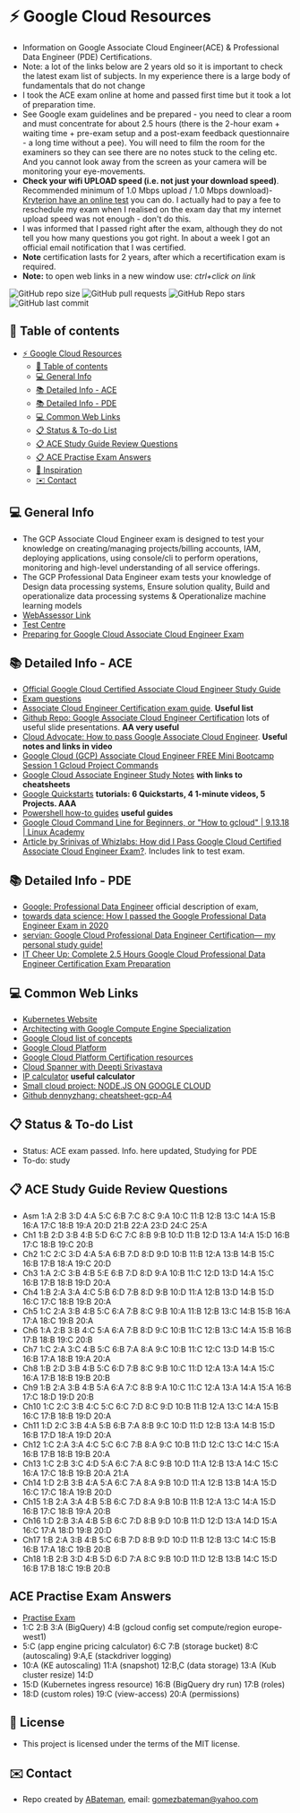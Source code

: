 # :zap: Google Cloud Resources

* Information on Google Associate Cloud Engineer(ACE) & Professional Data Engineer (PDE) Certifications.
* Note: a lot of the links below are 2 years old so it is important to check the latest exam list of subjects. In my experience there is a large body of fundamentals that do not change
* I took the ACE exam online at home and passed first time but it took a lot of preparation time.
* See Google exam guidelines and be prepared - you need to clear a room and must concentrate for about 2.5 hours (there is the 2-hour exam + waiting time + pre-exam setup and a post-exam feedback questionnaire - a long time without a pee). You will need to film the room for the examiners so they can see there are no notes stuck to the celing etc. And you cannot look away from the screen as your camera will be monitoring your eye-movements.
* **Check your wifi UPLOAD speed (i.e. not just your download speed)**. Recommended minimum of 1.0 Mbps upload / 1.0 Mbps download)- [Kryterion have an online test](https://www.kryteriononline.com/systemcheck/) you can do. I actually had to pay a fee to reschedule my exam when I realised on the exam day that my internet upload speed was not enough - don't do this.
* I was informed that I passed right after the exam, although they do not tell you how many questions you got right. In about a week I got an official email notification that I was certified.
* **Note** certification lasts for 2 years, after which a recertification exam is required.
* **Note:** to open web links in a new window use: _ctrl+click on link_

![GitHub repo size](https://img.shields.io/github/repo-size/AndrewJBateman/google-cloud-resources?style=plastic)
![GitHub pull requests](https://img.shields.io/github/issues-pr/AndrewJBateman/google-cloud-resources?style=plastic)
![GitHub Repo stars](https://img.shields.io/github/stars/AndrewJBateman/google-cloud-resources?style=plastic)
![GitHub last commit](https://img.shields.io/github/last-commit/AndrewJBateman/google-cloud-resources?style=plastic)

## :page_facing_up: Table of contents

* [:zap: Google Cloud Resources](#zap-google-cloud-resources)
  * [:page_facing_up: Table of contents](#page_facing_up-table-of-contents)
  * [:computer: General Info](#computer-general-info)
  * [:books: Detailed Info - ACE](#books-detailed-info-ace)
  * [:books: Detailed Info - PDE](#books-detailed-info-pde)
  * [:computer: Common Web Links](#computer-common-web-links)
  * [:clipboard: Status & To-do List](#clipboard-status-&-to-do-list)
  * [:clipboard: ACE Study Guide Review Questions](#clipboard-ace-study-guide-review-questions)
  * [:clipboard: ACE Practise Exam Answers](#clipboard-ace-practise-exam-answers)
  * [:clap: Inspiration](#clap-inspiration)
  * [:envelope: Contact](#envelope-contact)

## :computer: General Info

* The GCP Associate Cloud Engineer exam is designed to test your knowledge on creating/managing projects/billing accounts, IAM, deploying applications, using console/cli to perform operations, monitoring and high-level understanding of all service offerings.
* The GCP Professional Data Engineer exam tests your knowledge of Design data processing systems, Ensure solution quality, Build and operationalize data processing systems & Operationalize machine learning models
* [WebAssessor Link](https://www.webassessor.com/wa.do?page=login&branding=HOST_NETWORK)
* [Test Centre](https://www.kryteriononline.com/)
* [Preparing for Google Cloud Associate Cloud Engineer Exam](https://www.youtube.com/watch?v=RbIbS0YMFs4)

## :books: Detailed Info - ACE

* [Official Google Cloud Certified Associate Cloud Engineer Study Guide](https://drive.google.com/file/d/1TVc6hSNB9iZU3bUPnkLpttuvqUVDI_Qd/view)
* [Exam questions](https://www.examtopics.com/exams/google/associate-cloud-engineer/view/6/)
* [Associate Cloud Engineer Certification exam guide](https://cloud.google.com/certification/guides/cloud-engineer/). **Useful list**
* [Github Repo: Google Associate Cloud Engineer Certification](https://github.com/GCPBigData/Google-Associate-Cloud-Engineer-Certification) lots of useful slide presentations. **AA very useful**
* [Cloud Advocate: How to pass Google Associate Cloud Engineer](https://www.youtube.com/watch?v=PUid9-TIdIQ). **Useful notes and links in video**
* [Google Cloud (GCP) Associate Cloud Engineer FREE Mini Bootcamp Session 1 Gcloud Project Commands](https://www.youtube.com/watch?v=74iG2HI3w_U)
* [Google Cloud Associate Engineer Study Notes](https://github.com/WebLeash/gcp_associate_engineer) **with links to cheatsheets**
* [Google Quickstarts](https://cloud.google.com/gcp/getting-started) **tutorials: 6 Quickstarts, 4 1-minute videos, 5 Projects. AAA**
* [Powershell how-to guides](https://cloud.google.com/tools/powershell/docs/how-to) **useful guides**
* [Google Cloud Command Line for Beginners, or "How to gcloud" | 9.13.18 | Linux Academy](https://www.youtube.com/watch?v=j274vq9a2Rs)
* [Article by Srinivas of Whizlabs: How did I Pass Google Cloud Certified Associate Cloud Engineer Exam?](https://www.whizlabs.com/blog/google-cloud-certified-associate-cloud-engineer-exam-review/). Includes link to test exam.

## :books: Detailed Info - PDE

* [Google: Professional Data Engineer](https://cloud.google.com/certification/data-engineer) official description of exam,
* [towards data science: How I passed the Google Professional Data Engineer Exam in 2020](https://towardsdatascience.com/how-i-passed-google-professional-data-engineer-exam-in-2020-2830e10658b6)
* [servian: Google Cloud Professional Data Engineer Certification— my personal study guide!](https://servian.dev/google-cloud-data-engineer-exam-study-guide-9afc80be2ee3)
* [IT Cheer Up: Complete 2.5 Hours Google Cloud Professional Data Engineer Certification Exam Preparation](https://www.youtube.com/watch?v=TB92cDzhJQE)

## :computer: Common Web Links

* [Kubernetes Website](https://kubernetes.io/docs/home/)
* [Architecting with Google Compute Engine Specialization](https://www.coursera.org/specializations/gcp-architecture)
* [Google Cloud list of concepts](https://cloud.google.com/iam/docs/concepts)
* [Google Cloud Platform](https://github.com/GoogleCloudPlatform)
* [Google Cloud Platform Certification resources](https://github.com/sathishvj/awesome-gcp-certifications)
* [Cloud Spanner with Deepti Srivastava](https://www.gcppodcast.com/post/episode-62-cloud-spanner-with-deepti-srivastava/)
* [IP calculator](https://www.tunnelsup.com/subnet-calculator/) **useful calculator**
* [Small cloud project: NODE.JS ON GOOGLE CLOUD](https://cloud.google.com/nodejs#tab1)
* [Github dennyzhang: cheatsheet-gcp-A4](https://github.com/dennyzhang/cheatsheet-gcp-A4)

## :clipboard: Status & To-do List

* Status: ACE exam passed. Info. here updated, Studying for PDE
* To-do: study

## :clipboard: ACE Study Guide Review Questions

* Asm 1:A 2:B 3:D 4:A 5:C 6:B 7:C 8:C 9:A 10:C 11:B 12:B 13:C 14:A 15:B 16:A 17:C 18:B 19:A 20:D 21:B 22:A 23:D 24:C 25:A
* Ch1 1:B 2:D 3:B 4:B 5:D 6:C 7:C 8:B 9:B 10:D 11:B 12:D 13:A 14:A 15:D 16:B 17:C 18:B 19:C 20:B
* Ch2 1:C 2:C 3:D 4:A 5:A 6:B 7:D 8:D 9:D 10:B 11:B 12:A 13:B 14:B 15:C 16:B 17:B 18:A 19:C 20:D
* Ch3 1:A 2:C 3:B 4:B 5:E 6:B 7:D 8:D 9:A 10:B 11:C 12:D 13:D 14:A 15:C 16:B 17:B 18:B 19:D 20:A
* Ch4 1:B 2:A 3:A 4:C 5:B 6:D 7:B 8:D 9:B 10:D 11:A 12:B 13:D 14:B 15:D 16:C 17:C 18:B 19:B 20:A
* Ch5 1:C 2:A 3:B 4:B 5:C 6:A 7:B 8:C 9:B 10:A 11:B 12:B 13:C 14:B 15:B 16:A 17:A 18:C 19:B 20:A
* Ch6 1:A 2:B 3:B 4:C 5:A 6:A 7:B 8:D 9:C 10:B 11:C 12:B 13:C 14:A 15:B 16:B 17:B 18:B 19:C 20:B
* Ch7 1:C 2:A 3:C 4:B 5:C 6:B 7:A 8:A 9:C 10:B 11:C 12:C 13:D 14:B 15:C 16:B 17:A 18:B 19:A 20:A
* Ch8 1:B 2:D 3:B 4:B 5:C 6:D 7:B 8:C 9:B 10:C 11:D 12:A 13:A 14:A 15:C 16:A 17:B 18:B 19:B 20:B
* Ch9 1:B 2:A 3:B 4:B 5:A 6:A 7:C 8:B 9:A 10:C 11:C 12:A 13:A 14:A 15:A 16:B 17:C 18:D 19:D 20:B
* Ch10 1:C 2:C 3:B 4:C 5:C 6:C 7:D 8:C 9:D 10:B 11:B 12:A 13:C 14:A 15:B 16:C 17:B 18:B 19:D 20:A
* Ch11 1:D 2:C 3:B 4:A 5:B 6:B 7:A 8:B 9:C 10:D 11:D 12:B 13:A 14:B 15:D 16:B 17:D 18:A 19:D 20:A
* Ch12 1:C 2:A 3:A 4:C 5:C 6:C 7:B 8:A 9:C 10:B 11:D 12:C 13:C 14:C 15:A 16:B 17:B 18:B 19:B 20:A
* Ch13 1:C 2:B 3:C 4:D 5:A 6:C 7:A 8:C 9:B 10:D 11:A 12:B 13:A 14:C 15:C 16:A 17:C 18:B 19:B 20:A 21:A
* Ch14 1:D 2:B 3:B 4:A 5:A 6:C 7:A 8:A 9:B 10:D 11:A 12:B 13:B 14:A 15:D 16:C 17:C 18:A 19:B 20:D
* Ch15 1:B 2:A 3:A 4:B 5:B 6:C 7:D 8:A 9:B 10:B 11:B 12:A 13:C 14:A 15:D 16:B 17:C 18:B 19:A 20:B
* Ch16 1:D 2:B 3:A 4:B 5:B 6:C 7:D 8:B 9:D 10:B 11:D 12:D 13:A 14:D 15:A 16:C 17:A 18:D 19:B 20:D
* Ch17 1:B 2:A 3:B 4:B 5:C 6:B 7:D 8:B 9:D 10:D 11:B 12:B 13:C 14:C 15:B 16:B 17:A 18:C 19:B 20:B
* Ch18 1:B 2:B 3:D 4:B 5:D 6:D 7:A 8:C 9:B 10:D 11:D 12:B 13:B 14:C 15:D 16:B 17:B 18:C 19:B 20:B

## ACE Practise Exam Answers

* [Practise Exam](https://cloud.google.com/certification/practice-ccexam/cloud-engineer)
* 1:C 2:B 3:A (BigQuery) 4:B (gcloud config set compute/region europe-west1)
* 5:C (app engine pricing calculator) 6:C 7:B (storage bucket) 8:C (autoscaling) 9:A,E (stackdriver logging)
* 10:A (KE autoscaling) 11:A (snapshot) 12:B,C (data storage) 13:A (Kub cluster resize) 14:D
* 15:D (Kubernetes ingress resource) 16:B (BigQuery dry run) 17:B (roles)
* 18:D (custom roles) 19:C (view-access) 20:A (permissions)

## :file_folder: License

* This project is licensed under the terms of the MIT license.

## :envelope: Contact

* Repo created by [ABateman](https://github.com/AndrewJBateman), email: gomezbateman@yahoo.com
